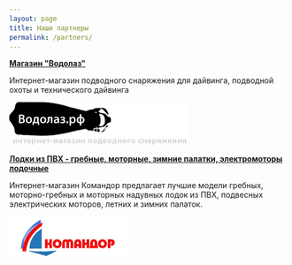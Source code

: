 ```yaml
---
layout: page
title: Наши партнеры
permalink: /partners/
---
```


**[Магазин "Водолаз"](http://www.vodolaz.su/)**

Интернет-магазин подводного снаряжения для дайвинга, подводной охоты и технического дайвинга

![](/images/partners/logo-vodolaz.png)


**[Лодки из ПВХ - гребные, моторные, зимние палатки, электромоторы лодочные](http://kommandor.ru/)**

Интернет-магазин Командор предлагает лучшие модели гребных, моторно-гребных и моторных надувных лодок из ПВХ, подвесных электрических моторов, летних и зимних палаток.

![](/images/partners/komandor-ban.jpg)